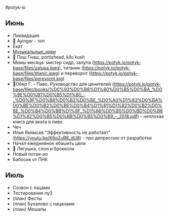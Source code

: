 #potyk-io

## Июнь

- Ликвидация
- 🍺 Ayinger - топ
- Екат
- [Музыкальные_идеи](../player/Музыкальные_идеи.canvas)
- 🎵 Пош Гнаш, portishead, kilo kush
- Мемы месяца: мистер сидр, залупа (https://potyk.io/potyk-base/files/zalupa.jpeg), титаник (https://potyk.io/potyk-base/files/titanic.jpeg) и переворот
 (https://potyk.io/potyk-base/files/perevorot.jpg)
- 📘Обер Г. - Пиво. Руководство для ценителей (https://potyk.io/potyk-base/files/books/%D0%93%D0%B8%D1%80%D0%B5%D0%BA_%D0%9E%D0%B1%D0%B5%D1%80_-_%D0%9F%D0%B8%D0%B2%D0%BE_%D0%A0%D1%83%D0%BA%D0%BE%D0%B2%D0%BE%D0%B4%D1%81%D1%82%D0%B2%D0%BE_%D0%B4%D0%BB%D1%8F_%D1%86%D0%B5%D0%BD%D0%B8%D1%82%D0%B5%D0%BB%D0%B5%D0%B9_-_2018.pdf) - неплохая книга для вката в пиво
- Чеч
-  Илья Якямсев "Эффективность не работает" (https://youtu.be/K6oZuB8_dU8) - про депрессию от разработки
- Начал ежедневное ебашить цели
- 📘 Лягушка, слон и брокколи
- Новый потик-ио
- Бабосик от ПНК

## Июль

- Созвон с пацами  
- Тестирование пу3  
- (план) Фесты
- (план) Бухалово с пацанами
- (план) Мешапы